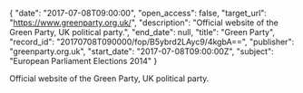 {
  "date": "2017-07-08T09:00:00", 
  "open_access": false, 
  "target_url": "https://www.greenparty.org.uk/", 
  "description": "Official website of the Green Party, UK political party.", 
  "end_date": null, 
  "title": "Green Party", 
  "record_id": "20170708T090000/fop/B5ybrd2LAyc9/4kgbA==", 
  "publisher": "greenparty.org.uk", 
  "start_date": "2017-07-08T09:00:00Z", 
  "subject": "European Parliament Elections 2014"
}

Official website of the Green Party, UK political party.